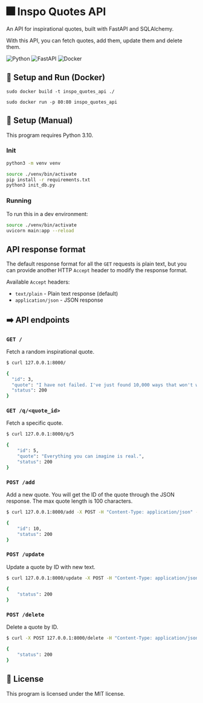 # 🎆 Inspo Quotes API

An API for inspirational quotes, built with FastAPI and SQLAlchemy.

With this API, you can fetch quotes, add them, update them and delete them.

![Python](https://img.shields.io/badge/python-3670A0?style=for-the-badge&logo=python&logoColor=ffdd54) ![FastAPI](https://img.shields.io/badge/FastAPI-005571?style=for-the-badge&logo=fastapi) ![Docker](https://img.shields.io/badge/docker-%230db7ed.svg?style=for-the-badge&logo=docker&logoColor=white)

## 🐳 Setup and Run (Docker)

`sudo docker build -t inspo_quotes_api ./`

`sudo docker run -p 80:80 inspo_quotes_api`

## 🔨 Setup (Manual)

This program requires Python 3.10.

### Init

```bash
python3 -m venv venv

source ./venv/bin/activate
pip install -r requirements.txt
python3 init_db.py
```

### Running

To run this in a dev environment:

```bash
source ./venv/bin/activate
uvicorn main:app --reload
```

## API response format

The default response format for all the `GET` requests is plain text, but you can provide another HTTP `Accept` header to modify the response format.

Available `Accept` headers:
- `text/plain` - Plain text response (default)
- `application/json` - JSON response

## ➡️ API endpoints

### `GET /`

Fetch a random inspirational quote.

```bash
$ curl 127.0.0.1:8000/

{
  "id": 3,
  "quote": "I have not failed. I've just found 10,000 ways that won't work.",
  "status": 200
}
```

### `GET /q/<quote_id>`

Fetch a specific quote.

```bash
$ curl 127.0.0.1:8000/q/5

{
    "id": 5,
    "quote": "Everything you can imagine is real.",
    "status": 200
}
```

### `POST /add`

Add a new quote. You will get the ID of the quote through the JSON response. The max quote length is 100 characters.

```bash
$ curl 127.0.0.1:8000/add -X POST -H "Content-Type: application/json" -d '{ "text": "You miss all the shots you don'\''t take." }'

{
    "id": 10,
    "status": 200
}
```

### `POST /update`

Update a quote by ID with new text.

```bash
$ curl 127.0.0.1:8000/update -X POST -H "Content-Type: application/json" -d '{ "id": 6, "text": "When you have a dream, you'\''ve got to grab it and never let go." }'

{
    "status": 200
}
```

### `POST /delete`

Delete a quote by ID.

```bash
$ curl -X POST 127.0.0.1:8000/delete -H "Content-Type: application/json" -d '{ "id": 7 }'

{
    "status": 200
}
```

## 📄 License

This program is licensed under the MIT license.
